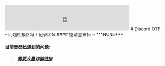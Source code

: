 <iframe src="https://free.timeanddate.com/clock/i7z3r7z0/n122/tlcn8/fn16/fs36/tct/avt/ftbi/bas4/bac0f9/pa16/tt0/tw0/tm2/td1/th1/tb2" frameborder="0" width="401" height="82" allowtransparency="true"></iframe>
# Discord OTF - 问题回报区域 / 记录区域
#### 邀请壹叁伍
> ***NONE***  

#### 目前壹叁伍遇到的问题:  
> ***[需要大量诈骗链接](https://github.com/Slimekin/DiscordOTF--PollFile/issues/2)***
